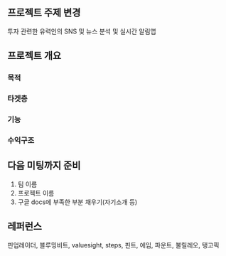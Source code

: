 ## 프로젝트 주제 변경
투자 관련한 유력인의 SNS 및 뉴스 분석 및 실시간 알림앱

## 프로젝트 개요
### 목적

### 타겟층

### 기능

### 수익구조


## 다음 미팅까지 준비
1. 팀 이름 
2. 프로젝트 이름 
3. 구글 docs에 부족한 부분 채우기(자기소개 등)

## 레퍼런스
핀업레이더, 블루밍비트, valuesight, steps, 핀트, 에임, 파운트, 불릴레오, 탱고픽
